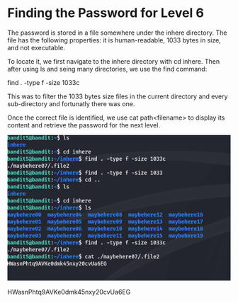 # Finding the Password for Level 6

The password is stored in a file somewhere under the inhere directory. The file has the following properties: it is human-readable, 1033 bytes in size, and not executable.

To locate it, we first navigate to the inhere directory with cd inhere. Then after using ls and seing many directories, we use the find command:

find . -type f -size 1033c

This was to filter the 1033 bytes size files in the current directory and every sub-directory and fortunatly there was one.

Once the correct file is identified, we use cat path\<filename> to display its content and retrieve the password for the next level.

![alt text](images/7.png)


HWasnPhtq9AVKe0dmk45nxy20cvUa6EG
